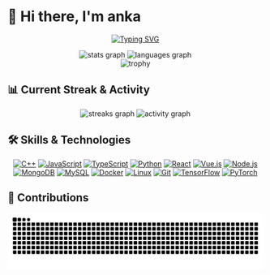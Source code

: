 # 👋 Hi there, I'm anka 

<p align="center">
  <a href="https://git.io/typing-svg">
    <img src="https://readme-typing-svg.demolab.com/?lines=On+all+the+sites;I+have+the+same+name" alt="Typing SVG" />
  </a>
</p>

<div align="center">
  <img src="https://github-readme-stats.vercel.app/api?username=anka-afk&show_icons=true&theme=ambient_gradient&hide_border=true&include_all_commits=true&count_private=true&hide_rank=true" height="150" alt="stats graph" />
  <img src="https://github-readme-stats.vercel.app/api/top-langs/?username=anka-afk&layout=compact&hide_border=true&theme=ambient_gradient" height="150" alt="languages graph" />
</div>

<div align="center">
  <img src="https://github-profile-trophy.vercel.app/?username=anka-afk&theme=onedark&column=7&row=1&margin-w=15&margin-h=15&no-frame=true" alt="trophy" />
</div>

## 📊 Current Streak & Activity
<div align="center">
  <img src="https://github-readme-streak-stats.herokuapp.com/?user=anka-afk&hide_border=true" height="150" alt="streaks graph" />
  <img src="https://github-readme-activity-graph.vercel.app/graph?username=anka-afk&theme=github&hide_border=true&height=250&radius=8" alt="activity graph" />
</div>

## 🛠️ Skills & Technologies

<div align="center">
  <a href="#"><img src="https://img.shields.io/badge/C++-00599C?style=for-the-badge&logo=cplusplus&logoColor=white" alt="C++" /></a>
  <a href="#"><img src="https://img.shields.io/badge/JavaScript-F7DF1E?style=for-the-badge&logo=javascript&logoColor=black" alt="JavaScript" /></a>
  <a href="#"><img src="https://img.shields.io/badge/TypeScript-3178C6?style=for-the-badge&logo=typescript&logoColor=white" alt="TypeScript" /></a>
  <a href="#"><img src="https://img.shields.io/badge/Python-3776AB?style=for-the-badge&logo=python&logoColor=white" alt="Python" /></a>
  <a href="#"><img src="https://img.shields.io/badge/React-61DAFB?style=for-the-badge&logo=react&logoColor=black" alt="React" /></a>
  <a href="#"><img src="https://img.shields.io/badge/Vue.js-4FC08D?style=for-the-badge&logo=vue.js&logoColor=white" alt="Vue.js" /></a>
  <a href="#"><img src="https://img.shields.io/badge/Node.js-339933?style=for-the-badge&logo=nodedotjs&logoColor=white" alt="Node.js" /></a>
  <a href="#"><img src="https://img.shields.io/badge/MongoDB-47A248?style=for-the-badge&logo=mongodb&logoColor=white" alt="MongoDB" /></a>
  <a href="#"><img src="https://img.shields.io/badge/MySQL-4479A1?style=for-the-badge&logo=mysql&logoColor=white" alt="MySQL" /></a>
  <a href="#"><img src="https://img.shields.io/badge/Docker-2496ED?style=for-the-badge&logo=docker&logoColor=white" alt="Docker" /></a>
  <a href="#"><img src="https://img.shields.io/badge/Linux-FCC624?style=for-the-badge&logo=linux&logoColor=black" alt="Linux" /></a>
  <a href="#"><img src="https://img.shields.io/badge/Git-F05032?style=for-the-badge&logo=git&logoColor=white" alt="Git" /></a>
  <a href="#"><img src="https://img.shields.io/badge/TensorFlow-FF6F00?style=for-the-badge&logo=tensorflow&logoColor=white" alt="TensorFlow" /></a>
  <a href="#"><img src="https://img.shields.io/badge/PyTorch-EE4C2C?style=for-the-badge&logo=pytorch&logoColor=white" alt="PyTorch" /></a>
</div>

## 🐍 Contributions

<picture>
  <source media="(prefers-color-scheme: dark)" srcset="https://raw.githubusercontent.com/Peter-JXL/Peter-JXL/output/github-contribution-grid-snake-dark.svg">
  <source media="(prefers-color-scheme: light)" srcset="https://raw.githubusercontent.com/Peter-JXL/Peter-JXL/output/github-contribution-grid-snake.svg">
  <img alt="github contribution grid snake animation" src="https://raw.githubusercontent.com/Peter-JXL/Peter-JXL/output/github-contribution-grid-snake.svg">
</picture>
